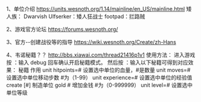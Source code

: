 1、单位介绍
https://units.wesnoth.org/1.14/mainline/en_US/mainline.html
矮人族：
Dwarvish Ulfserker：矮人狂战士
footpad：拦路贼

2、游戏官方论坛
https://forums.wesnoth.org/

3、官方--创建战役等的指导
https://wiki.wesnoth.org/Create/zh-Hans

4、韦诺秘籍？？
http://bbs.xiawai.com/thread21416p1v1
使用方法：
进入游戏 按 ：输入 debug 回车确认开启秘籍模式。
然后按 ：输入以下秘籍可得到对应效果：
秘籍	作用
unit hitpoints=#	设置选中单位的血量，#是数量
unit moves=#	设置选中单位移动步数 #为（1-99）
unit experience=#	设置选中单位的经验值
create [#]	制造单位
gold #	增加金钱 #为（0-999999）
unit level=#	设置选中单位等级